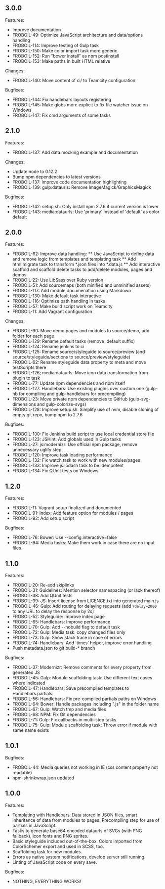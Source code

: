 ## 3.0.0

Features:

* Improve documentation
* FROBOIL-49: Optimize JavaScript architecture and data/options handling
* FROBOIL-114: Improve testing of Gulp task
* FROBOIL-150: Make color import task more generic
* FROBOIL-152: Run "bower install" as npm postinstall
* FROBOIL-153: Make paths in built HTML relative

Changes:

* FROBOIL-140: Move content of ci/ to Teamcity configuration

Bugfixes:

* FROBOIL-144: Fix handlebars layouts registering
* FROBOIL-145: Make globs more explicit to fix file watcher issue on Windows
* FROBOIL-147: Fix cmd arguments of some tasks

## 2.1.0

Features:

* FROBOIL-137: Add data mocking example and documentation

Changes:

* Update node to 0.12.2
* Bump npm dependencies to latest versions
* FROBOIL-137: Improve code documentation highlighting
* FROBOIL-139: gulp:dataurls: Remove ImageMagick/GraphicsMagick

Bugfixes:

* FROBOIL-142: setup.sh: Only install npm 2.7.6 if current version is lower
* FROBOIL-143: media:dataurls: Use 'primary' instead of 'default' as color default

## 2.0.0

Features:

* FROBOIL-62: Improve data handling:
** Use JavaScript to define data and remove logic from templates and templating task
** Add html:migrate task to transform *.json files into *.data.js
** Add interactive scaffold and scaffold:delete tasks to add/delete modules, pages and demos
* FROBOIL-22: Use LibSass over Ruby version
* FROBOIL-51: Add sourcemaps (both minified and unminified assets)
* FROBOIL-117: Add module documenation using Markdown
* FROBOIL-130: Make default task interactive
* FROBOIL-116: Optimize path handling in tasks
* FROBOIL-57: Make build script work on Teamcity
* FROBOIL-11: Add Vagrant configuration

Changes:

* FROBOIL-90: Move demo pages and modules to source/demo, add folder for each page
* FROBOIL-129: Rename default tasks (remove :default suffix)
* FROBOIL-124: Rename jenkins to ci
* FROBOIL-125: Rename source/styleguide to source/preview (and source/styleguide/sections to source/preview/styleguide)
* FROBOIL-62: Rename styleguide data property to meta and move testScripts there
* FROBOIL-126; media:dataurls: Move icon data transformation from plugin to task
* FROBOIL-77: Update npm dependencies and npm itself
* FROBOIL-127: Handlebars: Use existing plugins over custom one (gulp-hb for compiling and gulp-handlebars for precompiling)
* FROBOIL-23: Move private npm dependencies to GitHub (gulp-svg-dimensions and gulp-colorize-svgs)
* FROBOIL-128: Improve setup.sh: Simplify use of nvm, disable cloning of empty git repo, bump npm to 2.7.6

Bugfixes:

* FROBOIL-100: Fix Jenkins build script to use local credential store file
* FROBOIL-123: JSHint: Add globals used in Gulp tasks
* FROBOIL-27: js:modernizr: Use official npm package, remove unnecessary uglify step
* FROBOIL-120: Improve task loading performance
* FROBOIL-132: Fix watch task to work with new modules/pages
* FROBOIL-133: Improve js:lodash task to be idempotent
* FROBOIL-134: Fix QUnit tests on Windows

## 1.2.0

Features:

* FROBOIL-11: Vagrant setup finalized and documented
* FROBOIL-91: Index: Add feature option for modules / pages
* FROBOIL-92: Add setup script

Bugfixes:

* FROBOIL-76: Bower: Use --config.interactive=false
* FROBOIL-94: Media tasks: Make them work in case there are no input files

## 1.1.0

Features:

* FROBOIL-20: Re-add skiplinks
* FROBOIL-31: Guidelines: Mention selector namespacing (or lack thereof)
* FROBOIL-38: Add QUnit tests
* FROBOIL-39: JS: Insert license from LICENCE.txt into generated main.js
* FROBOIL-46: Gulp: Add routing for delaying requests (add ```?delay=2000``` to any URL to delay the response by 2s)
* FROBOIL-52: Styleguide: Improve index page
* FROBOIL-65: Handlebars: Improve performance
* FROBOIL-70: Gulp: Add --nobuild flag to default task
* FROBOIL-72: Gulp: Media task: copy changed files only
* FROBOIL-73: Gulp: Show stack trace in case of errors
* FROBOIL-74: Handlebars: Add 'times' helper, improve error handling
* Push metadata.json to git build-* branch

Bugfixes:

* FROBOIL-37: Modernizr: Remove comments for every property from generated JS
* FROBOIL-45: Gulp: Module scaffolding task: Use different text cases where indicated
* FROBOIL-47: Handlebars: Save precompiled templates to Handlebars.partials
* FROBOIL-56: Handlebars: Fix pre-compiled partials paths on Windows
* FROBOIL-64: Bower: Handle packages including ".js" in the folder name
* FROBOIL-67: Gulp: Watch tmp and media files
* FROBOIL-68: NPM: Fix Git dependencies
* FROBOIL-71: Gulp: Fix callbacks in multi-step tasks
* FROBOIL-75: Gulp: Module scaffolding task: Throw error if module with same name exists

## 1.0.1

Bugfixes:

* FROBOIL-44: Media queries not working in IE (css content property not readable)
* npm-shrinkwrap.json updated

## 1.0.0

Features:

* Templating with Handlebars. Data stored in JSON files, smart inheritance of data from modules to pages. Precompiling step for use of partials in JavaScript.
* Tasks to generate base64 encoded dataurls of SVGs (with PNG fallback), icon fonts and PNG sprites.
* Basic styleguide included out-of-the-box. Colors imported from ColorSchemer export and used in SCSS, too.
* Scaffolding task for new modules.
* Errors as native system notifications, develop server still running.
* Linting of JavaScript code on every save.

Bugfixes:

* NOTHING, EVERYTHING WORKS!
